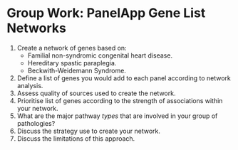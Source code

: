 # Group Work: PanelApp Gene List Networks

1. Create a network of genes based on:
    - Familial non-syndromic congenital heart disease.
    - Hereditary spastic paraplegia.
    - Beckwith-Weidemann Syndrome.
1. Define a list of genes you would add to each panel according to network
   analysis.
1. Assess quality of sources used to create the network.
1. Prioritise list of genes according to the strength of associations within
   your network.
1. What are the major pathway *types* that are involved in your group of pathologies?
1. Discuss the strategy use to create your network.
1. Discuss the limitations of this approach.
